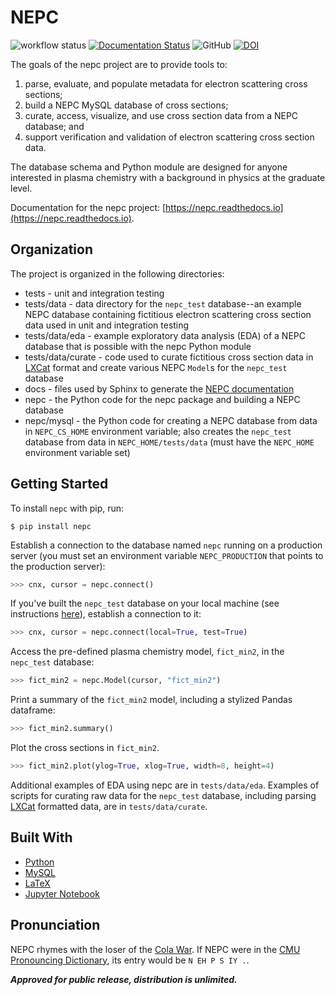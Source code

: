 # NEPC

![workflow status](https://github.com/USNavalResearchLaboratory/nepc/actions/workflows/main.yml/badge.svg)
[![Documentation Status](https://readthedocs.org/projects/nepc/badge/?version=latest)](https://nepc.readthedocs.io/en/latest/?badge=latest)
![GitHub](https://img.shields.io/github/license/USNavalResearchLaboratory/nepc)
[![DOI](https://zenodo.org/badge/DOI/10.5281/zenodo.3974315.svg)](https://doi.org/10.5281/zenodo.3974315)

The goals of the nepc project are to provide tools to:

1. parse, evaluate, and populate metadata for electron scattering cross sections;
2. build a NEPC MySQL database of cross sections;
2. curate, access, visualize, and use cross section data from a NEPC database; and
4. support verification and validation of electron scattering cross section data.

The database schema and Python module are designed 
for anyone interested in plasma chemistry with a background in physics at the graduate level.

Documentation for the nepc project: [https://nepc.readthedocs.io](https://nepc.readthedocs.io).

## Organization

The project is organized in the following directories:

* tests - unit and integration testing
* tests/data - data directory for the `nepc_test` database--an example NEPC database containing fictitious electron scattering cross section data used in unit and integration testing
* tests/data/eda - example exploratory data analysis (EDA) of a NEPC database that is possible with the nepc Python module
* tests/data/curate - code used to curate fictitious cross section data in [LXCat](https://nl.lxcat.net/data/set_type.php) format and create various NEPC `Model`s for the `nepc_test` database
* docs - files used by Sphinx to generate the [NEPC documentation](https://nepc.readthedocs.io)
* nepc - the Python code for the nepc package and building a NEPC database
* nepc/mysql - the Python code for creating a NEPC database from data in `NEPC_CS_HOME` environment variable; also creates the `nepc_test` database from data in `NEPC_HOME/tests/data` (must have the `NEPC_HOME` environment variable set)

## Getting Started

To install `nepc` with pip, run:

```shell
$ pip install nepc
```

Establish a connection to the database named `nepc` running on a
production server (you must set an environment variable `NEPC_PRODUCTION` that
points to the production server):

```python
>>> cnx, cursor = nepc.connect()
```

If you've built the `nepc_test` database on your local machine 
(see instructions [here](https://nepc.readthedocs.io/en/latest/mysql.html)), establish a connection to it:

```python
>>> cnx, cursor = nepc.connect(local=True, test=True)
```

Access the pre-defined plasma chemistry model, `fict_min2`, in the `nepc_test` database:

```python
>>> fict_min2 = nepc.Model(cursor, "fict_min2")
```

Print a summary of the ``fict_min2`` model, including a stylized Pandas dataframe:

```python
>>> fict_min2.summary()
```

Plot the cross sections in `fict_min2`.

```python
>>> fict_min2.plot(ylog=True, xlog=True, width=8, height=4) 
```

Additional examples of EDA using nepc are in `tests/data/eda`. Examples of scripts for
curating raw data for the `nepc_test` database, including parsing
[LXCat](https://nl.lxcat.net/data/set_type.php) formatted data,
are in `tests/data/curate`.

## Built With

*  [Python](https://www.python.org/) 
*  [MySQL](https://www.mysql.com/)
*  [LaTeX](https://www.latex-project.org/)
*  [Jupyter Notebook](https://jupyter.org/)

## Pronunciation

NEPC rhymes with the loser of the [Cola War](https://en.wikipedia.org/wiki/Cola_wars).
If NEPC were in the
[CMU Pronouncing Dictionary](http://www.speech.cs.cmu.edu/cgi-bin/cmudict),
its entry would be `N EH P S IY .`.


***Approved for public release, distribution is unlimited.***
